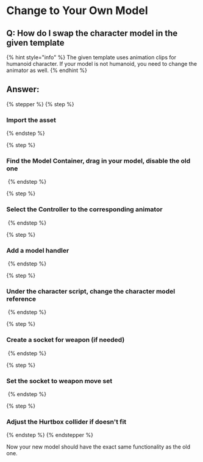 # Change to Your Own Model

## Q: How do I swap the character model in the given template

{% hint style="info" %}
The given template uses animation clips for humanoid character. If your model is not humanoid, you need to change the animator as well.
{% endhint %}

## Answer:

{% stepper %}
{% step %}
### Import the asset


{% endstep %}

{% step %}
### Find the Model Container, drag in your model, disable the old one

<img src="../.gitbook/assets/image (2).png" alt="" data-size="original">
{% endstep %}

{% step %}
### Select the Controller to the corresponding animator

<img src="../.gitbook/assets/image (3).png" alt="" data-size="original">
{% endstep %}

{% step %}
### Add a model handler

<img src="../.gitbook/assets/image (4).png" alt="" data-size="original">
{% endstep %}

{% step %}
### Under the character script, change the character model reference

<img src="../.gitbook/assets/image (5).png" alt="" data-size="original">
{% endstep %}

{% step %}
### Create a socket for weapon (if needed)

<img src="../.gitbook/assets/image (6).png" alt="" data-size="original">
{% endstep %}

{% step %}
### Set the socket to weapon move set

<img src="../.gitbook/assets/image (7).png" alt="" data-size="original">
{% endstep %}

{% step %}
### Adjust the Hurtbox collider if doesn't fit


{% endstep %}
{% endstepper %}

Now your new model should have the exact same functionality as the old one.

<figure><img src="../.gitbook/assets/image (8).png" alt=""><figcaption></figcaption></figure>
